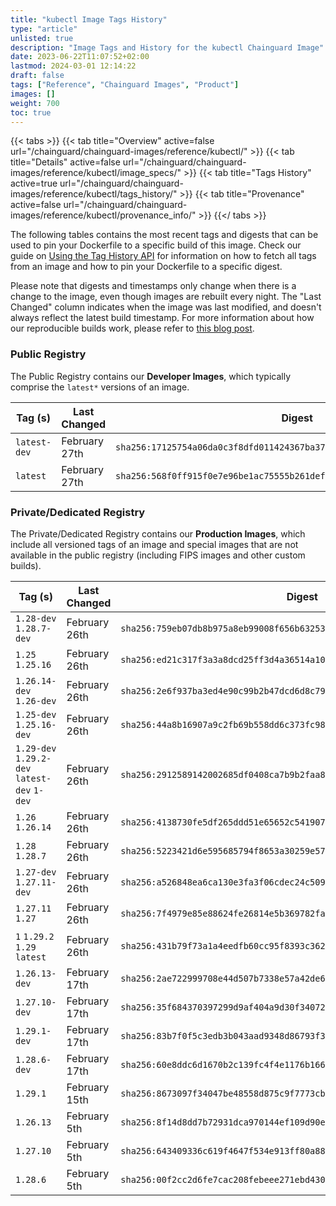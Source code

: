 ```yaml
---
title: "kubectl Image Tags History"
type: "article"
unlisted: true
description: "Image Tags and History for the kubectl Chainguard Image"
date: 2023-06-22T11:07:52+02:00
lastmod: 2024-03-01 12:14:22
draft: false
tags: ["Reference", "Chainguard Images", "Product"]
images: []
weight: 700
toc: true
---
```


{{< tabs >}}
{{< tab title="Overview" active=false url="/chainguard/chainguard-images/reference/kubectl/" >}}
{{< tab title="Details" active=false url="/chainguard/chainguard-images/reference/kubectl/image_specs/" >}}
{{< tab title="Tags History" active=true url="/chainguard/chainguard-images/reference/kubectl/tags_history/" >}}
{{< tab title="Provenance" active=false url="/chainguard/chainguard-images/reference/kubectl/provenance_info/" >}}
{{</ tabs >}}

The following tables contains the most recent tags and digests that can be used to pin your Dockerfile to a specific build of this image. Check our guide on [Using the Tag History API](/chainguard/chainguard-images/using-the-tag-history-api/) for information on how to fetch all tags from an image and how to pin your Dockerfile to a specific digest.

Please note that digests and timestamps only change when there is a change to the image, even though images are rebuilt every night. The "Last Changed" column indicates when the image was last modified, and doesn't always reflect the latest build timestamp. For more information about how our reproducible builds work, please refer to [this blog post](https://www.chainguard.dev/unchained/reproducing-chainguards-reproducible-image-builds).

### Public Registry
The Public Registry contains our **Developer Images**, which typically comprise the `latest*` versions of an image.

| Tag (s)       | Last Changed  | Digest                                                                    |
|---------------|---------------|---------------------------------------------------------------------------|
|  `latest-dev` | February 27th | `sha256:17125754a06da0c3f8dfd011424367ba374df2ac36dc2fd5b7358cdf85b8666d` |
|  `latest`     | February 27th | `sha256:568f0ff915f0e7e96be1ac75555b261def54bbaf0c707b37fd17acb3406bb8f0` |


### Private/Dedicated Registry
The Private/Dedicated Registry contains our **Production Images**, which include all versioned tags of an image and special images that are not available in the public registry (including FIPS images and other custom builds).

| Tag (s)                                       | Last Changed  | Digest                                                                    |
|-----------------------------------------------|---------------|---------------------------------------------------------------------------|
|  `1.28-dev` `1.28.7-dev`                      | February 26th | `sha256:759eb07db8b975a8eb99008f656b6325355588e19a9bb2550fa1f0e1d12714cb` |
|  `1.25` `1.25.16`                             | February 26th | `sha256:ed21c317f3a3a8dcd25ff3d4a36514a1044f8327cb7a5e2c207373fbf027194a` |
|  `1.26.14-dev` `1.26-dev`                     | February 26th | `sha256:2e6f937ba3ed4e90c99b2b47dcd6d8c79d2c97de74aab075698b662e4d782bc8` |
|  `1.25-dev` `1.25.16-dev`                     | February 26th | `sha256:44a8b16907a9c2fb69b558dd6c373fc98db9b194f34c44e7931619a416c8bfd0` |
|  `1.29-dev` `1.29.2-dev` `latest-dev` `1-dev` | February 26th | `sha256:2912589142002685df0408ca7b9b2faa83ffa4f899235282941620b96a2b22c4` |
|  `1.26` `1.26.14`                             | February 26th | `sha256:4138730fe5df265ddd51e65652c541907ec2d699a53e3ef70a67934f3d8f40b6` |
|  `1.28` `1.28.7`                              | February 26th | `sha256:5223421d6e595685794f8653a30259e5799aa81640fb16a101f5db4ec2a2565e` |
|  `1.27-dev` `1.27.11-dev`                     | February 26th | `sha256:a526848ea6ca130e3fa3f06cdec24c50915ec9110f241efbd78b7ff6e4c5535f` |
|  `1.27.11` `1.27`                             | February 26th | `sha256:7f4979e85e88624fe26814e5b369782faf97407afcef3677dc584e238678fafa` |
|  `1` `1.29.2` `1.29` `latest`                 | February 26th | `sha256:431b79f73a1a4eedfb60cc95f8393c3622a659ebc3a2de87b3218cf68f8ab90b` |
|  `1.26.13-dev`                                | February 17th | `sha256:2ae722999708e44d507b7338e57a42de657edb3fb321526ffa66830a29559a09` |
|  `1.27.10-dev`                                | February 17th | `sha256:35f684370397299d9af404a9d30f3407213c22647760485406c4b9b70ab5548a` |
|  `1.29.1-dev`                                 | February 17th | `sha256:83b7f0f5c3edb3b043aad9348d86793f37e791b04a244bed404d3ca92e1db5c8` |
|  `1.28.6-dev`                                 | February 17th | `sha256:60e8ddc6d1670b2c139fc4f4e1176b166e85198a9ff7b9f201a7e0216d8e6932` |
|  `1.29.1`                                     | February 15th | `sha256:8673097f34047be48558d875c9f7773cb32df6256a621a29156dffb0f8532fc8` |
|  `1.26.13`                                    | February 5th  | `sha256:8f14d8dd7b72931dca970144ef109d90e09e815f1a94b8b0ee9d0f6c83095ffc` |
|  `1.27.10`                                    | February 5th  | `sha256:643409336c619f4647f534e913ff80a88f30a67a64a925979448a3da6cf9cbeb` |
|  `1.28.6`                                     | February 5th  | `sha256:00f2cc2d6fe7cac208febeee271ebd43020de911ad47970fa2acf5b60a36a6f6` |

